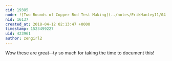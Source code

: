 ```yaml
---
cid: 19385
node: ![Two Rounds of Copper Rod Test Making](../notes/ErikHanley11/04-12-2018/two-rounds-of-copper-rod-test-making)
nid: 16137
created_at: 2018-04-12 02:13:47 +0000
timestamp: 1523499227
uid: 423961
author: zengirl2
---
```


Wow these are great--ty so much for taking the time to document this!